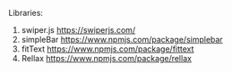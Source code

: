 Libraries:
1. swiper.js            https://swiperjs.com/
2. simpleBar            https://www.npmjs.com/package/simplebar
3. fitText              https://www.npmjs.com/package/fittext
4. Rellax               https://www.npmjs.com/package/rellax
